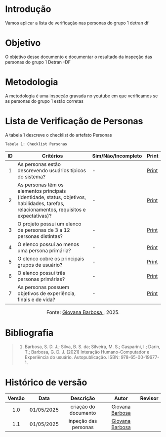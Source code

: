 # Introdução
Vamos aplicar a lista de verificação nas personas do grupo 1 detran df

# Objetivo 
O objetivo desse documento e documentar o resultado da inspeção das personas do grupo 1 Detran -DF

# Metodologia
A metodologia é uma inspeção gravada no youtube em que verificamos se as personas do grupo 1 estão corretas

# Lista de Verificação de Personas

A tabela 1 descreve o checklist do artefato Personas

    Tabela 1: Checklist Personas

|ID| Critérios                             | Sim/Não/Incompleto        | Print
| :----: | --------- | ---------- | ---------- | 
|  1   |                                         As personas estão descrevendo usuários típicos do sistema?                                         |     -    | [Print](../../../assets/verificação/personas/1.png) |
|  2   | As personas têm os elementos principais (identidade, status, objetivos, habilidades, tarefas, relacionamentos, requisitos e expectativas)? |     -   | [Print](../../../assets/verificação/personas/2.png) |
|  3   |                                    O projeto possui um elenco de personas de 3 a 12 personas distintas?                                    |     -    |  [Print](../../../assets/verificação/personas/3.png) |
|  4   |                                               O elenco possui ao menos uma persona primária?                                               |     -  | [Print](../../../assets/verificação/personas/4.png) |
|  5   |                                              O elenco cobre os principais grupos de usuário?                                               |     -    | [Print](../../../assets/verificação/personas/5.png) |
|  6   |                                                  O elenco possui três personas primárias?                                                  |     -     | [Print](../../../assets/verificação/personas/6.png) |
|  7   |                                      As personas possuem objetivos de experiência, finais e de vida?                                       |     -     |  [Print](../../../assets/verificação/personas/7.png) |

<font size="3"><p style="text-align: center">Fonte: [Giovana Barbosa ](https://github.com/gio221), 2025.</p></font>

# Bibliografia
> 1. Barbosa, S. D. J.; Silva, B. S. da; Silveira, M. S.; Gasparini, I.; Darin, T.; Barbosa, G. D. J. (2021) Interação Humano-Computador e Experiência do usuário. Autopublicação. ISBN: 978-65-00-19677-1.

# Histórico de versão

| Versão |    Data    |       Descrição        |                     Autor                      |                  Revisor                   |
| :----: | :--------: | :--------------------: | :--------------------------------------------: | :----------------------------------------: |
|  1.0   | 01/05/2025 | criação do documento | [Giovana Barbosa ](https://github.com/gio221)  |  |
|  1.1   | 01/05/2025 | inpeção das personas | [Giovana Barbosa ](https://github.com/gio221)  |  |